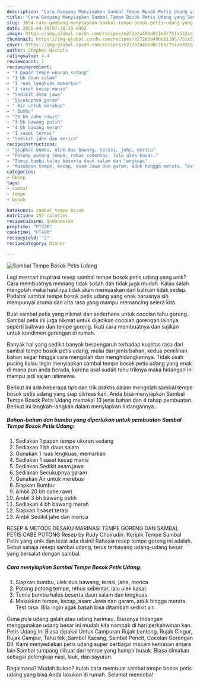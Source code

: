 ```yaml
---
description: "Cara Gampang Menyiapkan Sambal Tempe Bosok Petis Udang yang Sempurna"
title: "Cara Gampang Menyiapkan Sambal Tempe Bosok Petis Udang yang Sempurna"
slug: 3654-cara-gampang-menyiapkan-sambal-tempe-bosok-petis-udang-yang-sempurna
date: 2020-04-30T07:38:29.046Z
image: https://img-global.cpcdn.com/recipes/e272e2a49bd811b5/751x532cq70/sambal-tempe-bosok-petis-udang-foto-resep-utama.jpg
thumbnail: https://img-global.cpcdn.com/recipes/e272e2a49bd811b5/751x532cq70/sambal-tempe-bosok-petis-udang-foto-resep-utama.jpg
cover: https://img-global.cpcdn.com/recipes/e272e2a49bd811b5/751x532cq70/sambal-tempe-bosok-petis-udang-foto-resep-utama.jpg
author: Stephen Nichols
ratingvalue: 4.4
reviewcount: 7
recipeingredient:
- "1 papan tempe ukuran sedang"
- "1 bh daun salam"
- "1 ruas lengkuas memarkan"
- "1 saset kecap manis"
- "Sedikit asam jawa"
- "Secukupnya garam"
- " Air untuk merebus"
- " Bumbu"
- "20 bh cabe rawit"
- "3 bh bawang putih"
- "4 bh bawang merah"
- "1 saset terasi"
- "Sedikit jahe dan merica"
recipeinstructions:
- "Siapkan bumbu, ulek duo bawang, terasi, jahe, merica"
- "Potong potong tempe, rebus sebentar, lalu ulek kasar."
- "Tumis bumbu halus beserta daun salam dan lengkuas"
- "Masukkan tempe, kecap, asam Jawa dan garam, aduk hingga merata. Test rasa. Bila ingin agak basah bisa ditambah sedikit air."
categories:
- Resep
tags:
- sambal
- tempe
- bosok

katakunci: sambal tempe bosok 
nutrition: 157 calories
recipecuisine: Indonesian
preptime: "PT33M"
cooktime: "PT40M"
recipeyield: "2"
recipecategory: Dinner

---
```



![Sambal Tempe Bosok Petis Udang](https://img-global.cpcdn.com/recipes/e272e2a49bd811b5/751x532cq70/sambal-tempe-bosok-petis-udang-foto-resep-utama.jpg)

Lagi mencari inspirasi resep sambal tempe bosok petis udang yang unik? Cara membuatnya memang tidak susah dan tidak juga mudah. Kalau salah mengolah maka hasilnya tidak akan memuaskan dan bahkan tidak sedap. Padahal sambal tempe bosok petis udang yang enak harusnya sih mempunyai aroma dan cita rasa yang mampu memancing selera kita.

Buat sambal petis yang nikmat dan sederhana untuk cocolan tahu goreng. Sambal petis ini juga nikmat untuk dijadikan cocolan gorengan lainnya seperti bakwan dan tempe goreng. Ikuti cara membuatnya dan sajikan untuk kondimen gorengan di rumah.

Banyak hal yang sedikit banyak berpengaruh terhadap kualitas rasa dari sambal tempe bosok petis udang, mulai dari jenis bahan, kedua pemilihan bahan segar hingga cara mengolah dan menghidangkannya. Tidak usah pusing kalau ingin menyiapkan sambal tempe bosok petis udang yang enak di mana pun anda berada, karena asal sudah tahu triknya maka hidangan ini mampu jadi sajian istimewa.


Berikut ini ada beberapa tips dan trik praktis dalam mengolah sambal tempe bosok petis udang yang siap dikreasikan. Anda bisa menyiapkan Sambal Tempe Bosok Petis Udang memakai 13 jenis bahan dan 4 tahap pembuatan. Berikut ini langkah-langkah dalam menyiapkan hidangannya.

<!--inarticleads1-->

##### Bahan-bahan dan bumbu yang diperlukan untuk pembuatan Sambal Tempe Bosok Petis Udang:

1. Sediakan 1 papan tempe ukuran sedang
1. Sediakan 1 bh daun salam
1. Gunakan 1 ruas lengkuas, memarkan
1. Sediakan 1 saset kecap manis
1. Sediakan Sedikit asam jawa
1. Sediakan Secukupnya garam
1. Gunakan  Air untuk merebus
1. Siapkan  Bumbu:
1. Ambil 20 bh cabe rawit
1. Ambil 3 bh bawang putih
1. Sediakan 4 bh bawang merah
1. Siapkan 1 saset terasi
1. Ambil Sedikit jahe dan merica


RESEP &amp; METODE DESAKU MARINASI TEMPE GORENG DAN SAMBAL PETIS CABE POTONG Resep by Rudy Choirudin. Keripik Tempe Sambal Petis yang unik dan lezat ada disini! Rahasia resep tempe goreng ini adalah. Sebut sahaja resepi sambal udang, terus terbayang udang-udang besar yang bersalut dengan sambal. 

<!--inarticleads2-->

##### Cara menyiapkan Sambal Tempe Bosok Petis Udang:

1. Siapkan bumbu, ulek duo bawang, terasi, jahe, merica
1. Potong potong tempe, rebus sebentar, lalu ulek kasar.
1. Tumis bumbu halus beserta daun salam dan lengkuas
1. Masukkan tempe, kecap, asam Jawa dan garam, aduk hingga merata. Test rasa. Bila ingin agak basah bisa ditambah sedikit air.


Guna pula udang galah atau udang harimau. Biasanya hidangan menggunakan udang besar ini mudah kita nampak di hari perkahwinan kan. Petis Udang ini Biasa dipakai Untuk Campuran Rujak Lontong, Rujak Cingur, Rujak Campur, Tahu tek ,Sambel Kacang, Sambel Pencit, Cocolan Gorengan Dll. Kami menyediakan petis udang super berbagai macam kemasan antara lain  Sambal tumpang dibuat dari tempe yang hampir busuk. Biasa dimakan sebagai pelengkap nasi, lauk, dan sayuran. 

Bagaimana? Mudah bukan? Itulah cara membuat sambal tempe bosok petis udang yang bisa Anda lakukan di rumah. Selamat mencoba!
